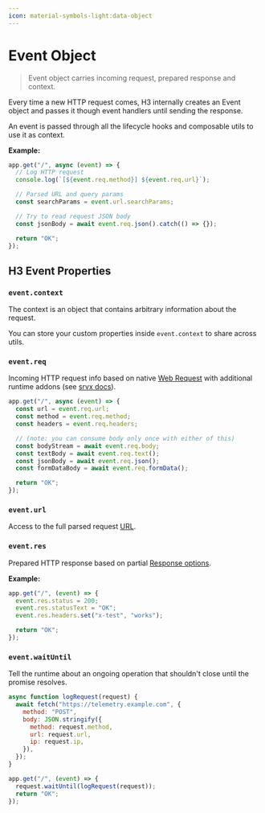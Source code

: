 ```yaml
---
icon: material-symbols-light:data-object
---
```


# Event Object

> Event object carries incoming request, prepared response and context.

Every time a new HTTP request comes, H3 internally creates an Event object and passes it though event handlers until sending the response.

An event is passed through all the lifecycle hooks and composable utils to use it as context.

**Example:**

```js
app.get("/", async (event) => {
  // Log HTTP request
  console.log(`[${event.req.method}] ${event.req.url}`);

  // Parsed URL and query params
  const searchParams = event.url.searchParams;

  // Try to read request JSON body
  const jsonBody = await event.req.json().catch(() => {});

  return "OK";
});
```

## H3 Event Properties

### `event.context`

The context is an object that contains arbitrary information about the request.

You can store your custom properties inside `event.context` to share across utils.

### `event.req`

Incoming HTTP request info based on native [Web Request](https://developer.mozilla.org/en-US/docs/Web/API/Request) with additional runtime addons (see [srvx docs](https://srvx.h3.dev/guide/handler#extended-request-context)).

```ts
app.get("/", async (event) => {
  const url = event.req.url;
  const method = event.req.method;
  const headers = event.req.headers;

  // (note: you can consume body only once with either of this)
  const bodyStream = await event.req.body;
  const textBody = await event.req.text();
  const jsonBody = await event.req.json();
  const formDataBody = await event.req.formData();

  return "OK";
});
```

### `event.url`

Access to the full parsed request [URL](https://developer.mozilla.org/en-US/docs/Web/API/URL).

### `event.res`

Prepared HTTP response based on partial [Response options](https://developer.mozilla.org/en-US/docs/Web/API/Response/Response#options).

**Example:**

```ts
app.get("/", (event) => {
  event.res.status = 200;
  event.res.statusText = "OK";
  event.res.headers.set("x-test", "works");

  return "OK";
});
```

### `event.waitUntil`

Tell the runtime about an ongoing operation that shouldn't close until the promise resolves.

```js
async function logRequest(request) {
  await fetch("https://telemetry.example.com", {
    method: "POST",
    body: JSON.stringify({
      method: request.method,
      url: request.url,
      ip: request.ip,
    }),
  });
}

app.get("/", (event) => {
  request.waitUntil(logRequest(request));
  return "OK";
});
```

